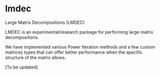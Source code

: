 # lmdec
Large Matrix Decompositions (LMDEC)

LMDEC is an experimental/research package for performing large matrix decompositions.

We have implemented various Power Iteration methods and a few custom matrices types that can offer better performance when the specific structure of the matrix allows.

[To be updated]
